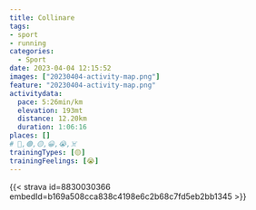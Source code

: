 ```yaml
---
title: Collinare
tags:
- sport
- running
categories:
  - Sport
date: 2023-04-04 12:15:52
images: ["20230404-activity-map.png"]
feature: "20230404-activity-map.png"
activitydata:
  pace: 5:26min/km
  elevation: 193mt
  distance: 12.20km
  duration: 1:06:16
places: []
# 🔴,🟢,🟡,😀,😭,☠️
trainingTypes: [🟡]
trainingFeelings: [😭]
---
```


<!--more--> 

 [//]: # ({{< figure src="20230404-activity-map.png" title="map" >}})


{{< strava id=8830030366 embedId=b169a508cca838c4198e6c2b68c7fd5eb2bb1345 >}}
